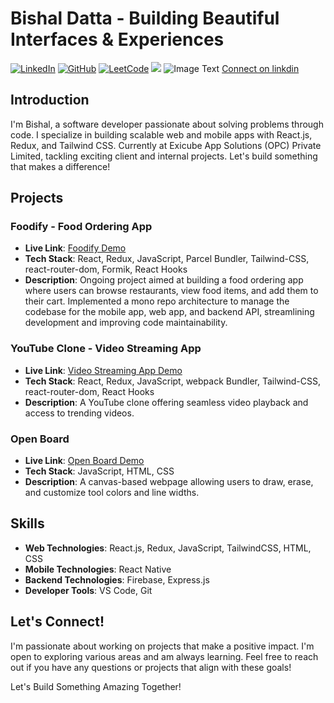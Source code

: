 # Bishal Datta - Building Beautiful Interfaces & Experiences

[![LinkedIn](https://img.shields.io/badge/LinkedIn-Connect-blue)](https://www.linkedin.com/in/bishaldatta/)
[![GitHub](https://img.shields.io/badge/GitHub-Follow-orange)](https://github.com/itsMeBishal001)
[![LeetCode](https://img.shields.io/badge/LeetCode-Solve-brightgreen)](https://leetcode.com/dattabishal001/)
![](https://komarev.com/ghpvc/?username=itsMeBishal001&color=green)
![Image Text](https://img.freepik.com/free-psd/3d-circle-with-linkedin-logo-isolated-transparent-background_125540-3729.jpg?w=996&t=st=1720079999~exp=1720080599~hmac=9b5657ccafbd59876d82dfd3e58def72290395335b9fae4d0a6962215a1a9a91)  [Connect on linkdin](https://www.linkedin.com/in/bishaldatta/)

## Introduction

I'm Bishal, a software developer passionate about solving problems through code.  I specialize in building scalable web and mobile apps with React.js, Redux, and Tailwind CSS. Currently at Exicube App Solutions (OPC) Private Limited, tackling exciting client and internal projects.  Let's build something that makes a difference!

## Projects

### Foodify - Food Ordering App 

- **Live Link**: [Foodify Demo](https://a-food-ordering-app.netlify.app/)
- **Tech Stack**: React, Redux, JavaScript, Parcel Bundler, Tailwind-CSS, react-router-dom, Formik, React Hooks
- **Description**: Ongoing project aimed at building a food ordering app where users can browse restaurants, view food items, and add them to their cart. Implemented a mono repo architecture to manage the codebase for the mobile app, web app, and backend API, streamlining development and improving code maintainability.

### YouTube Clone - Video Streaming App 

- **Live Link**: [Video Streaming App Demo](https://vedio-strimming-spa-youtube-clone.netlify.app/)
- **Tech Stack**: React, Redux, JavaScript, webpack Bundler, Tailwind-CSS, react-router-dom, React Hooks
- **Description**: A YouTube clone offering seamless video playback and access to trending videos.

### Open Board 

- **Live Link**: [Open Board Demo](https://itsmebishal001.github.io/openBoard/)
- **Tech Stack**: JavaScript, HTML, CSS
- **Description**: A canvas-based webpage allowing users to draw, erase, and customize tool colors and line widths.

<!-- ### Open-Source Contributions

- **Project Name**: [Contribution Title](https://github.com/your-contribution-repo)
- **Role**: Describe your role or contribution.
- **Tech Stack**: List relevant technologies used. -->


## Skills

- **Web Technologies**: React.js, Redux, JavaScript, TailwindCSS, HTML, CSS
- **Mobile Technologies**: React Native
- **Backend Technologies**: Firebase, Express.js
- **Developer Tools**: VS Code, Git

## Let's Connect!

I'm passionate about working on projects that make a positive impact. I'm open to exploring various areas and am always learning. Feel free to reach out if you have any questions or projects that align with these goals!

Let's Build Something Amazing Together!
